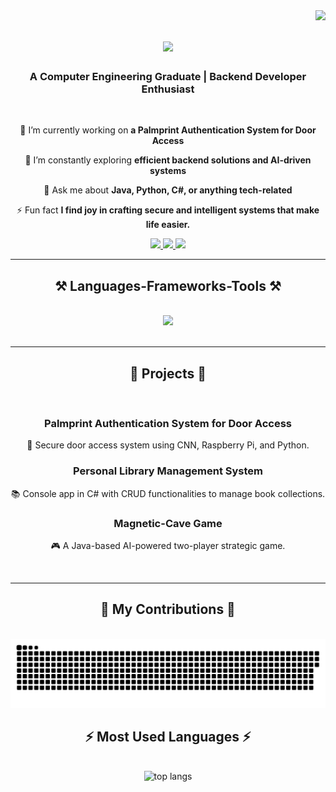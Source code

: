 <img align="right" src="https://visitor-badge.laobi.icu/badge?page_id=AmalButmah.AmalButmah" />

<h1 align="center">
    <img src="https://readme-typing-svg.herokuapp.com/?font=Righteous&size=35&center=true&vCenter=true&width=500&height=70&duration=4000&lines=Hi+There!+👋;+I'm+Amal+Butmah!;" />
</h1>

<h3 align="center">A Computer Engineering Graduate | Backend Developer Enthusiast</h3>

<br/>

<div align="center">
 
 🔭 I’m currently working on **a Palmprint Authentication System for Door Access**
 
 🌱 I’m constantly exploring **efficient backend solutions and AI-driven systems**

💬 Ask me about **Java, Python, C#, or anything tech-related**

⚡ Fun fact **I find joy in crafting secure and intelligent systems that make life easier.**

</div>
 
<div align="center"> 
  <a href="https://linkedin.com/in/amal-butmah" target="_blank">
    <img src="https://img.shields.io/badge/LinkedIn-0077B5?style=for-the-badge&logo=linkedin&logoColor=white" />
  </a>
  <a href="https://github.com/AmalBut" target="_blank">
    <img src="https://img.shields.io/badge/GitHub-100000?style=for-the-badge&logo=github&logoColor=white" />
  </a>
  <a href="https://mail.google.com/mail/?view=cm&fs=1&to=amalbutmah376@gmail.com" target="_blank">
    <img src="https://img.shields.io/badge/Gmail-333333?style=for-the-badge&logo=gmail&logoColor=red" />
  </a>
</div>

 <hr/>
 
<h2 align="center">⚒️ Languages-Frameworks-Tools ⚒️</h2>
<br/>
<div align="center">
    <img src="https://skillicons.dev/icons?i=java,python,cs,mysql,git,vscode,figma" />
</div>

<br/>
<hr/>

<h2 align="center">📂 Projects 📂</h2>
<br/>
<div align="center">
  <h3>Palmprint Authentication System for Door Access</h3>
  <p>🔑 Secure door access system using CNN, Raspberry Pi, and Python.</p>
  <h3>Personal Library Management System</h3>
  <p>📚 Console app in C# with CRUD functionalities to manage book collections.</p>
  <h3>Magnetic-Cave Game</h3>
  <p>🎮 A Java-based AI-powered two-player strategic game.</p>
</div>

<br/>
<hr/>
<h2 align="center">🐍 My Contributions 🐍</h2>
<br>
<div align="center">
  <picture>
    <source media="(prefers-color-scheme: dark)" srcset="https://raw.githubusercontent.com/AmalBut/AmalBut/output/github-snake-dark.svg" />
    <source media="(prefers-color-scheme: light)" srcset="https://raw.githubusercontent.com/AmalBut/AmalBut/output/github-snake.svg" />
    <img alt="snake eating my contributions" src="https://raw.githubusercontent.com/AmalBut/AmalBut/output/github-snake.svg" />
  </picture>
</div>



<h2 align="center">⚡ Most Used Languages ⚡</h2>
<br>
<div align="center">
  <img width=325 src="https://github-readme-stats.vercel.app/api/top-langs/?username=AmalBut&layout=compact&theme=react&border_radius=10" alt="top langs" />
</div>
